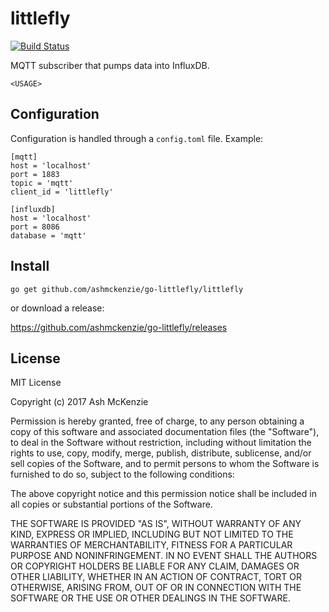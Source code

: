 littlefly
=========

[![Build Status](https://travis-ci.org/ashmckenzie/go-litlefly.svg?branch=master)](https://travis-ci.org/ashmckenzie/go-litlefly)

MQTT subscriber that pumps data into InfluxDB.

```
<USAGE>
```

Configuration
-------------

Configuration is handled through a `config.toml` file.  Example:

```
[mqtt]
host = 'localhost'
port = 1883
topic = 'mqtt'
client_id = 'littlefly'

[influxdb]
host = 'localhost'
port = 8086
database = 'mqtt'
```

Install
-------

`go get github.com/ashmckenzie/go-littlefly/littlefly`

or download a release:

https://github.com/ashmckenzie/go-littlefly/releases

License
-------

MIT License

Copyright (c) 2017 Ash McKenzie

Permission is hereby granted, free of charge, to any person obtaining a copy
of this software and associated documentation files (the "Software"), to deal
in the Software without restriction, including without limitation the rights
to use, copy, modify, merge, publish, distribute, sublicense, and/or sell
copies of the Software, and to permit persons to whom the Software is
furnished to do so, subject to the following conditions:

The above copyright notice and this permission notice shall be included in all
copies or substantial portions of the Software.

THE SOFTWARE IS PROVIDED "AS IS", WITHOUT WARRANTY OF ANY KIND, EXPRESS OR
IMPLIED, INCLUDING BUT NOT LIMITED TO THE WARRANTIES OF MERCHANTABILITY,
FITNESS FOR A PARTICULAR PURPOSE AND NONINFRINGEMENT. IN NO EVENT SHALL THE
AUTHORS OR COPYRIGHT HOLDERS BE LIABLE FOR ANY CLAIM, DAMAGES OR OTHER
LIABILITY, WHETHER IN AN ACTION OF CONTRACT, TORT OR OTHERWISE, ARISING FROM,
OUT OF OR IN CONNECTION WITH THE SOFTWARE OR THE USE OR OTHER DEALINGS IN THE
SOFTWARE.
